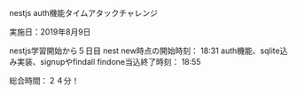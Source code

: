 nestjs auth機能タイムアタックチャレンジ

実施日：2019年8月9日

nestjs学習開始から５日目
nest new時点の開始時刻：
18:31
auth機能、sqlite込み実装、signupやfindall findone当込終了時刻：
18:55

総合時間：２４分！